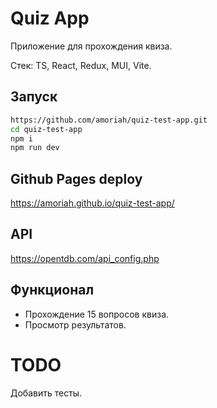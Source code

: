 # Quiz App

Приложение для прохождения квиза.<br>

Стек: TS, React, Redux, MUI, Vite. <br>

## Запуск

```bash
https://github.com/amoriah/quiz-test-app.git
cd quiz-test-app
npm i
npm run dev
```

## Github Pages deploy

https://amoriah.github.io/quiz-test-app/

## API

https://opentdb.com/api_config.php

## Функционал

- Прохождение 15 вопросов квиза.
- Просмотр результатов.

# TODO

Добавить тесты.
